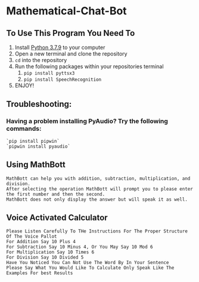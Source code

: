 # Mathematical-Chat-Bot

## To Use This Program You Need To

1. Install [Python 3.7.9](https://www.python.org/downloads/release/python-379/) to your computer
1. Open a new terminal and clone the repository
1. `cd` into the repository
1. Run the following packages within your repositories terminal
    1. `pip install pyttsx3`
    1. `pip install SpeechRecognition`
1. ENJOY!

## Troubleshooting:
### Having a problem installing PyAudio? Try the following commands:
    `pip install pipwin` 
    `pipwin install pyaudio`

## Using MathBott
    MathBott can help you with addition, subtraction, multiplication, and division.  
    After selecting the operation MathBott will prompt you to please enter the first number and then the second. 
    MathBott does not only display the answer but will speak it as well.


 ## Voice Activated Calculator

    Please Listen Carefully To THe Instructions For The Proper Structure Of The Voice Pallot
    For Addition Say 10 Plus 4
    For Subtraction Say 10 Minus 4, Or You May Say 10 Mod 6 
    For Multiplication Say 10 Times 6 
    For Division Say 10 Divided 5 
    Have You Noticed You Can Not Use The Word By In Your Sentence 
    Please Say What You Would Like To Calculate Only Speak Like The Examples For best Results    

